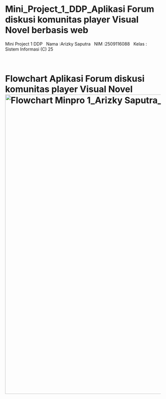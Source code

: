 # Mini_Project_1_DDP_Aplikasi Forum diskusi komunitas player Visual Novel berbasis web
Mini Project 1 DDP &nbsp;
Nama   :Arizky Saputra &nbsp;
NIM    :2509116088 &nbsp;
Kelas  : Sistem Informasi (C) 25


&nbsp;
<b> <h1>Flowchart Aplikasi Forum diskusi komunitas player Visual Novel</h>
<img width="1211" height="968" alt="Flowchart Minpro 1_Arizky Saputra_2509116088 drawio" src="https://github.com/user-attachments/assets/73f1a760-1390-44b8-aebf-f84527267ff4" />
